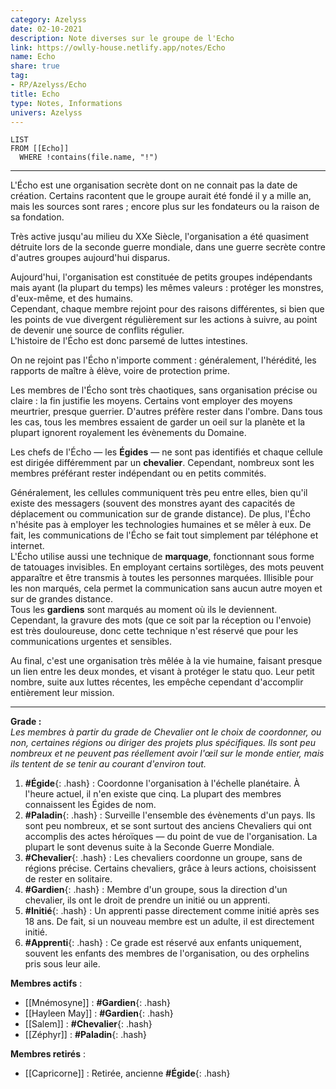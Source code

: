```yaml
---
category: Azelyss
date: 02-10-2021
description: Note diverses sur le groupe de l'Echo
link: https://owlly-house.netlify.app/notes/Echo
name: Echo
share: true
tag:
- RP/Azelyss/Echo
title: Echo
type: Notes, Informations
univers: Azelyss
---
```


```dataview  
LIST  
FROM [[Echo]]  
  WHERE !contains(file.name, "!")  
```  
  
---  
  
L'Écho est une organisation secrète dont on ne connait pas la date de création. Certains racontent que le groupe aurait été fondé il y a mille an, mais les sources sont rares ; encore plus sur les fondateurs ou la raison de sa fondation.  
  
Très active jusqu'au milieu du XXe Siècle, l'organisation a été quasiment détruite lors de la seconde guerre mondiale, dans une guerre secrète contre d'autres groupes aujourd'hui disparus.  
  
Aujourd'hui, l'organisation est constituée de petits groupes indépendants mais ayant (la plupart du temps) les mêmes valeurs : protéger les monstres, d'eux-même, et des humains.   
Cependant, chaque membre rejoint pour des raisons différentes, si bien que les points de vue divergent régulièrement sur les actions à suivre, au point de devenir une source de conflits régulier.  
L'histoire de l'Écho est donc parsemé de luttes intestines.  
  
On ne rejoint pas l'Écho n'importe comment : généralement, l'hérédité, les rapports de maître à élève, voire de protection prime.   
  
Les membres de l'Écho sont très chaotiques, sans organisation précise ou claire : la fin justifie les moyens. Certains vont employer des moyens meurtrier, presque guerrier. D'autres préfère rester dans l'ombre. Dans tous les cas, tous les membres essaient de garder un oeil sur la planète et la plupart ignorent royalement les évènements du Domaine.   
  
Les chefs de l'Écho — les **Égides** — ne sont pas identifiés et chaque cellule est dirigée différemment par un **chevalier**. Cependant, nombreux sont les membres préférant rester indépendant ou en petits commités.  
  
Généralement, les cellules communiquent très peu entre elles, bien qu'il existe des messagers (souvent des monstres ayant des capacités de déplacement ou communication sur de grande distance). De plus, l'Écho n'hésite pas à employer les technologies humaines et se mêler à eux. De fait, les communications de l'Écho se fait tout simplement par téléphone et internet.  
L'Écho utilise aussi une technique de **marquage**, fonctionnant sous forme de tatouages invisibles. En employant certains sortilèges, des mots peuvent apparaître et être transmis à toutes les personnes marquées. Illisible pour les non marqués, cela permet la communication sans aucun autre moyen et sur de grandes distance.  
Tous les **gardiens** sont marqués au moment où ils le deviennent. Cependant,  la gravure des mots (que ce soit par la réception ou l'envoie) est très douloureuse, donc cette technique n'est réservé que pour les communications urgentes et sensibles.  
  
Au final, c'est une organisation très mêlée à la vie humaine, faisant presque un lien entre les deux mondes, et visant à protéger le statu quo. Leur petit nombre, suite aux luttes récentes, les empêche cependant d'accomplir entièrement leur mission.   
  
---  
  
**Grade :**   
*Les membres à partir du grade de Chevalier ont le choix de coordonner, ou non, certaines régions ou diriger des projets plus spécifiques. Ils sont peu nombreux et ne peuvent pas réellement avoir l'œil sur le monde entier, mais ils tentent de se tenir au courant d'environ tout.*  
1. **#Égide**{: .hash} : Coordonne l'organisation à l'échelle planétaire. À l'heure actuel, il n'en existe que cinq. La plupart des membres connaissent les Égides de nom.   
2. **#Paladin**{: .hash} : Surveille l'ensemble des évènements d'un pays. Ils sont peu nombreux, et se sont surtout des anciens Chevaliers qui ont accomplis des actes héroïques — du point de vue de l'organisation. La plupart le sont devenus suite à la Seconde Guerre Mondiale.   
3. **#Chevalier**{: .hash} : Les chevaliers coordonne un groupe, sans de régions précise. Certains chevaliers, grâce à leurs actions, choisissent de rester en solitaire.  
4. **#Gardien**{: .hash} : Membre d'un groupe, sous la direction d'un chevalier, ils ont le droit de prendre un initié ou un apprenti.   
5. **#Initié**{: .hash} : Un apprenti passe directement comme initié après ses 18 ans. De fait, si un nouveau membre est un adulte, il est directement initié.   
6. **#Apprenti**{: .hash} : Ce grade est réservé aux enfants uniquement, souvent les enfants des membres de l'organisation, ou des orphelins pris sous leur aile.   
  
**Membres actifs** :   
* [[Mnémosyne]] : **#Gardien**{: .hash}   
* [[Hayleen May]] : **#Gardien**{: .hash}   
* [[Salem]] : **#Chevalier**{: .hash}   
* [[Zéphyr]] : **#Paladin**{: .hash}   
  
**Membres retirés** :  
- [[Capricorne]] : Retirée, ancienne **#Égide**{: .hash}